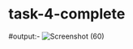 # task-4-complete
#output:-
![Screenshot (60)](https://user-images.githubusercontent.com/109781546/229827280-5fa89441-feda-41d8-8c25-4a9129cba19f.png)
